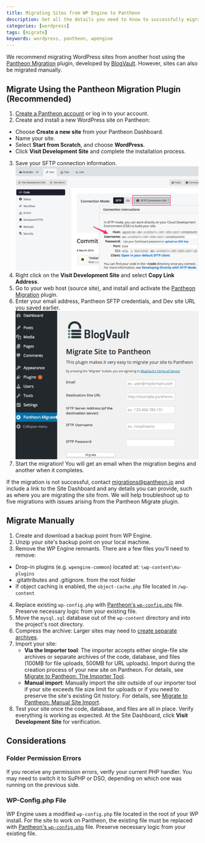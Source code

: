```yaml
---
title: Migrating Sites from WP Engine to Pantheon
description: Get all the details you need to know to successfully migrate your site away from WP Engine.
categories: [wordpress]
tags: [migrate]
keywords: wordpress, pantheon, wpengine
---
```

We recommend migrating WordPress sites from another host using the [Pantheon Migration](https://wordpress.org/plugins/bv-pantheon-migration/) plugin, developed by [BlogVault](https://blogvault.net/). However, sites can also be migrated manually.

## Migrate Using the Pantheon Migration Plugin (Recommended)

1. [Create a Pantheon account](https://dashboard.pantheon.io/register) or log in to your account.
2. Create and install a new WordPress site on Pantheon:
 - Choose **Create a new site** from your Pantheon Dashboard.
 - Name your site.
 - Select **Start from Scratch**, and choose **WordPress**.
 - Click **Visit Development Site** and complete the installation process.
3. Save your SFTP connection information.
![SFTP Connection Information](/source/docs/assets/images/sftp-connection.png)
4. Right click on the **Visit Development Site** and select **Copy Link Address**.
5. Go to your web host (source site), and install and activate the [Pantheon Migration](https://wordpress.org/plugins/bv-pantheon-migration/) plugin.
6. Enter your email address, Pantheon SFTP credentials, and Dev site URL you saved earlier.
![BlogVault Plugin](/source/docs/assets/images/bv-details.png)
7. Start the migration! You will get an email when the migration begins and another when it completes.

If the migration is not successful, contact <migrations@pantheon.io> and include a link to the Site Dashboard and any details you can provide, such as where you are migrating the site from. We will help troubleshoot up to five migrations with issues arising from the Pantheon Migrate plugin.


## Migrate Manually

1. Create and download a backup point from WP Engine.
2. Unzip your site's backup point on your local machine.
3. Remove the WP Engine remnants. There are a few files you'll need to remove:
  - Drop-in plugins (e.g. `wpengine-common`) located at: `\wp-content\mu-plugins`
  - .gitattributes and .gitignore. from the root folder
  - If object caching is enabled, the `object-cache.php` file located in `/wp-content`
4. Replace existing `wp-config.php` with [Pantheon's `wp-config.php`](https://github.com/pantheon-systems/wordpress/blob/master/wp-config.php) file. Preserve necessary logic from your existing file.
5. Move the `mysql.sql` database out of the `wp-content` directory and into the project's root directory.
6. Compress the archive: Larger sites may need to [create separate archives](/docs/wordpress-export#manually-create-separate-site-archives).
7. Import your site:
      - **Via the Importer tool**: The importer accepts either single-file site archives or separate archives of the code, database, and files (100MB for file uploads, 500MB for URL uploads). Import during the creation process of your new site on Pantheon. For details, see [Migrate to Pantheon: The Importer Tool](/docs/migrate/#plan-the-import).
      - **Manual import**: Manually import the site outside of our importer tool if your site exceeds file size limit for uploads or if you need to preserve the site's existing Git history. For details, see [Migrate to Pantheon: Manual Site Import](/docs/manual-import).
8. Test your site once the code, database, and files are all in place. Verify everything is working as expected. At the Site Dashboard, click **Visit Development Site** for verification.

## Considerations

### Folder Permission Errors
If you receive any permission errors, verify your current PHP handler. You may need to switch it to SuPHP or DSO, depending on which one was running on the previous side.

### WP-Config.php File
WP Engine uses a modified `wp-config.php` file located in the root of your WP install. For the site to work on Pantheon, the existing file must be replaced with [Pantheon's `wp-config.php`](https://github.com/pantheon-systems/wordpress/blob/master/wp-config.php) file. Preserve necessary logic from your existing file.
